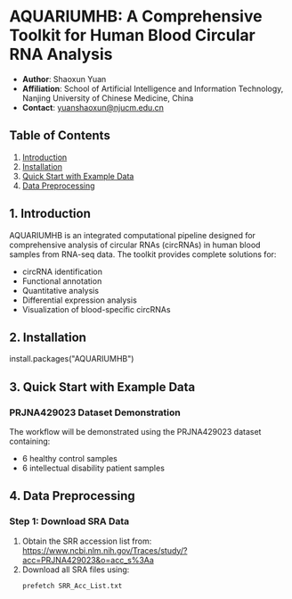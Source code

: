 # AQUARIUMHB: A Comprehensive Toolkit for Human Blood Circular RNA Analysis

* **Author**: Shaoxun Yuan  
* **Affiliation**: School of Artificial Intelligence and Information Technology, Nanjing University of Chinese Medicine, China  
* **Contact**: [yuanshaoxun@njucm.edu.cn](mailto:yuanshaoxun@njucm.edu.cn)  

## Table of Contents  
1. [Introduction](#1-introduction)  
2. [Installation](#2-installation)  
3. [Quick Start with Example Data](#3-quick-start-with-example-data)  
4. [Data Preprocessing](#4-data-preprocessing)  

## 1. Introduction  

AQUARIUMHB is an integrated computational pipeline designed for comprehensive analysis of circular RNAs (circRNAs) in human blood samples from RNA-seq data. The toolkit provides complete solutions for:  

- circRNA identification  
- Functional annotation  
- Quantitative analysis  
- Differential expression analysis  
- Visualization of blood-specific circRNAs  

## 2. Installation  

install.packages("AQUARIUMHB") 

## 3. Quick Start with Example Data  

### PRJNA429023 Dataset Demonstration  
The workflow will be demonstrated using the PRJNA429023 dataset containing:  
- 6 healthy control samples  
- 6 intellectual disability patient samples  

## 4. Data Preprocessing  

### Step 1: Download SRA Data  
1. Obtain the SRR accession list from:  
   https://www.ncbi.nlm.nih.gov/Traces/study/?acc=PRJNA429023&o=acc_s%3Aa  
2. Download all SRA files using:  
   ```bash
   prefetch SRR_Acc_List.txt
